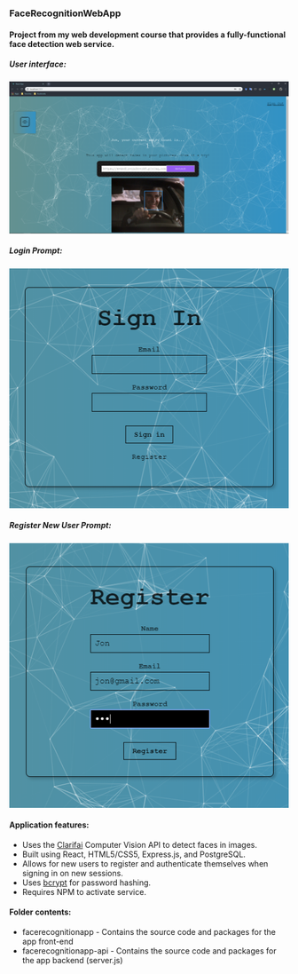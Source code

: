 ### FaceRecognitionWebApp 
#### Project from my web development course that provides a fully-functional face detection web service.

##### User interface:
![ScreenShot](https://github.com/jpxrc/Projects/blob/master/FaceRecognitionWebApp/img/FaceDetect.PNG)
##### Login Prompt:
![SignIn](https://github.com/jpxrc/Projects/blob/master/FaceRecognitionWebApp/img/SignIn.PNG)
##### Register New User Prompt:
![Register](https://github.com/jpxrc/Projects/blob/master/FaceRecognitionWebApp/img/Register.PNG)

#### Application features:
* Uses the [Clarifai](https://clarifai.com/) Computer Vision API to detect faces in images.
* Built using React, HTML5/CSS5, Express.js, and PostgreSQL.
* Allows for new users to register and authenticate themselves when signing in on new sessions.
* Uses [bcrypt](https://www.npmjs.com/package/bcrypt-nodejs) for password hashing.
* Requires NPM to activate service.

#### Folder contents:
* facerecognitionapp - Contains the source code and packages for the app front-end
* facerecognitionapp-api - Contains the source code and packages for the app backend (server.js)
